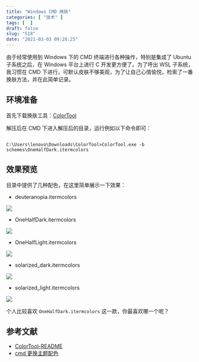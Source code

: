 ```yaml
---
title: "Windows CMD 换肤"
categories: [ "技术" ]
tags: [  ]
draft: false
slug: "518"
date: "2021-03-03 09:28:25"
---
```


由于经常使用到 Windows 下的 CMD 终端进行各种操作，特别是集成了 Ubuntu 子系统之后，在 Windows 平台上进行 C 开发更方便了。为了呼出 WSL 子系统，我习惯在 CMD 下进行，可默认皮肤不够美观，为了让自己心情愉悦，检索了一番换肤方法，并在此简单记录。

## 环境准备

首先下载换肤工具：[ColorTool](https://github.com/microsoft/terminal/releases/tag/1904.29002)

解压后在 CMD 下进入解压后的目录，运行例如以下命令即可：

```

C:\Users\lenovo\Downloads\ColorTool>ColorTool.exe -b schemes\OneHalfDark.itermcolors

```

## 效果预览

目录中提供了几种配色，在这里简单展示一下效果：

- deuteranopia.itermcolors

![](https://imagehost-cdn.frytea.com/images/2021/03/03/20210303092451b722d9761b91feae.png)

- OneHalfDark.itermcolors

![](https://imagehost-cdn.frytea.com/images/2021/03/03/202103030925107721cf96cdcf782b.png)

- OneHalfLight.itermcolors

![](https://imagehost-cdn.frytea.com/images/2021/03/03/202103030925456a86e4bfd8813029.png)

- solarized_dark.itermcolors

![](https://imagehost-cdn.frytea.com/images/2021/03/03/20210303092604071efabd48b3fdd8.png)

- solarized_light.itermcolors

![](https://imagehost-cdn.frytea.com/images/2021/03/03/2021030309262733c5c9ddae1a6104.png)

个人比较喜欢 `OneHalfDark.itermcolors` 这一款，你最喜欢哪一个呢？

## 参考文献

- [ColorTool-README](https://github.com/microsoft/terminal/tree/main/src/tools/ColorTool)
- [cmd 更换主题配色](https://blog.csdn.net/weixin_42737761/article/details/100182200)
